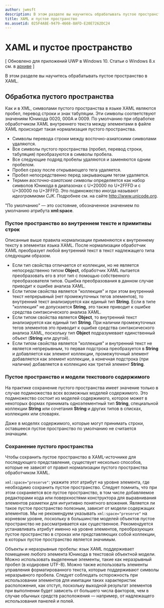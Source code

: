 ```yaml
---
author: jwmsft
description: В этом разделе вы научитесь обрабатывать пустое пространство в XAML.
title: XAML и пустое пространство
ms.assetid: 025F4A8E-9479-4668-8AFD-E20E7262DC24
---
```


# XAML и пустое пространство

\[ Обновлено для приложений UWP в Windows 10. Статьи о Windows 8.x см. в [архиве](http://go.microsoft.com/fwlink/p/?linkid=619132) \]

В этом разделе вы научитесь обрабатывать пустое пространство в XAML.

## Обработка пустого пространства

Как и в XML, символами пустого пространства в языке XAML являются пробел, перевод строки и знак табуляции. Эти символы соответствуют значениям Юникода 0020, 000A и 0009. По умолчанию при обработке обработчиком XAML внутреннего текста между элементами в файле XAML происходит такая нормализация пустого пространства.

-   Символы перевода строки между восточно-азиатскими символами удаляются.
-   Все символы пустого пространства (пробел, перевод строки, табуляция) преобразуются в символы пробела.
-   Все следующие подряд пробелы удаляются и заменяются одним пробелом.
-   Пробел сразу после открывающего тега удаляется.
-   Пробел непосредственно перед закрывающим тегом удаляется.
-   Термин *восточно-азиатские символы* определяется как набор символов Юникода в диапазонах с U+20000 по U+2FFFD и с U+30000 по U+3FFFD. Это подмножество иногда называют *идеограммами CJK*. Подробнее см. на сайте http://www.unicode.org.

"По умолчанию" — это состояние, обозначенное значением по умолчанию атрибута **xml:space**.

### Пустое пространство во внутреннем тексте и примитивы строк

Описанные выше правила нормализации применяются к внутреннему тексту в элементах языка XAML. После нормализации обработчик XAML преобразует любой внутренний текст в текст надлежащего типа следующим образом.

-   Если тип свойства отличается от коллекции, но не является непосредственно типом **Object**, обработчик XAML пытается преобразовать его в этот тип с помощью собственного преобразователя типов. Ошибка преобразования в данном случае приводит к ошибке анализа XAML.
-   Если типом свойства является "коллекция" и при этом внутренний текст непрерывный (нет промежуточных тегов элементов), то внутренний текст анализируется как единый тип **String**. Если в типе "коллекция" не допускается **String**, это также приводит к ошибке средства синтаксического анализа XAML.
-   Если типом свойства является **Object**, то внутренний текст анализируется как единый тип **String**. При наличии промежуточных тегов элементов это приводит к ошибке средства синтаксического анализа XAML, поскольку тип **Object** подразумевает единственный объект (**String** или другой).
-   Если типом свойства является "коллекция" и внутренний текст не является непрерывным, то первая подстрока преобразуется в **String** и добавляется как элемент коллекции, промежуточный элемент добавляется как элемент коллекции, а конечная подстрока (при наличии) добавляется в коллекцию как третий элемент **String**.

### Пустое пространство и модели текстового содержимого

На практике сохранение пустого пространства имеет значение только в случае подмножества всех возможных моделей содержимого. Это подмножество состоит из моделей содержимого, которое может в некоторых формах принимать одноэлементный тип **String**, специальной коллекции **String** или сочетания **String** и других типов в списках, коллекциях или словарях.

Даже в моделях содержимого, которые могут принимать строки, оставшееся пустое пространство по умолчанию не считается значащим.

### Сохранение пустого пространства

Чтобы сохранить пустое пространство в XAML-источнике для последующего представления, существует несколько способов, которые не зависят от правил нормализации пустого пространства обработчиком XAML.

`xml:space="preserve"`: укажите этот атрибут на уровне элемента, где необходимо сохранить пустое пространство. Следует помнить, что при этом сохраняется все пустое пространство, в том числе добавляемое редакторами кода или поверхностями конструктора для выравнивания элементов разметки для интуитивно понятного вложения. Является ли такое пустое пространство полезным, зависит от модели содержащих элементов. Мы не рекомендуем указывать `xml:space="preserve"` на корневом уровне, поскольку в большинстве моделей объектов пустое пространство не рассматривается как существенное. Рекомендуется устанавливать атрибут именно на уровне элементов, преобразующих пустое пространство в строках или представляющих собой коллекции, в которых пустое пространство является значимым.

Объекты и неразрывные пробелы: язык XAML поддерживает помещение любого элемента Юникода в текстовой объектной модели. Можно использовать выделенные элементы, такие как неразрывный пробел (в кодировке UTF-8). Можно также использовать элементы управления форматированного текста, которые поддерживают символы неразрывного пробела. Следует соблюдать осторожность при использовании элементов для имитации таких характеристик расположения, как отступ, поскольку выходной результат элементов при выполнении будет зависеть от большего числа факторов, чем в случае обычных средств расположения — например, от надлежащего использования панелей и полей.



<!--HONumber=May16_HO2-->


